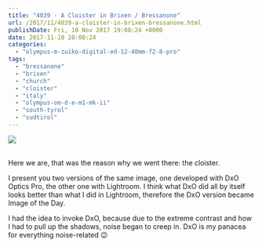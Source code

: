 ```yaml
---
title: "4039 - A Cloister in Brixen / Bressanone"
url: /2017/11/4039-a-cloister-in-brixen-bressanone.html
publishDate: Fri, 10 Nov 2017 19:00:24 +0000
date: 2017-11-10 20:00:24
categories: 
  - "olympus-m-zuiko-digital-ed-12-40mm-f2-8-pro"
tags: 
  - "bressanone"
  - "brixen"
  - "church"
  - "cloister"
  - "italy"
  - "olympus-om-d-e-m1-mk-ii"
  - "south-tyrol"
  - "sudtirol"
---
```

<div class="container">
<div class="center"><a target="_blank" href="https://d25zfm9zpd7gm5.cloudfront.net/1200x1200/2017/20170513_142021_DxO_lr.jpg"><img class="webfeedsFeaturedVisual" src="https://d25zfm9zpd7gm5.cloudfront.net/0600x0600/2017/20170513_142021_DxO_lr.jpg" /></a></div>
</div>
<br />

Here we are, that was the reason why we went there: the cloister.

<a target="_blank" href="https://d25zfm9zpd7gm5.cloudfront.net/1200x1200/2017/20170513_142021_lr.jpg"><img style="margin: 0pt 0px 0pt 10px; float: right;" src="https://d25zfm9zpd7gm5.cloudfront.net/0150x0150/2017/20170513_142021_lr.jpg" alt="" border="0" /></a> I present you two versions of the same image, one developed with DxO Optics Pro, the other one with Lightroom. I think what DxO did all by itself looks better than what I did in Lightroom, therefore the DxO version became Image of the Day.

I had the idea to invoke DxO, because due to the extreme contrast and how I had to pull up the shadows, noise began to creep in. DxO is my panacea for everything noise-related 😉 
